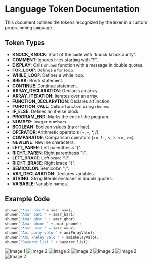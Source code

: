 # Language Token Documentation

This document outlines the tokens recognized by the lexer in a custom programming language.

## Token Types

- **KNOCK_KNOCK**: Start of the code with "knock knock aunty".
- **COMMENT**: Ignores lines starting with "!!".
- **DISPLAY**: Calls `shunen` function with a message in double quotes.
- **FOR_LOOP**: Defines a for loop.
- **WHILE_LOOP**: Defines a while loop.
- **BREAK**: Break statement.
- **CONTINUE**: Continue statement.
- **ARRAY_DECLARATION**: Declares an array.
- **ARRAY_ITERATION**: Iterates over an array.
- **FUNCTION_DECLARATION**: Declares a function.
- **FUNCTION_CALL**: Calls a function using `shunen`.
- **IF_ELSE**: Defines an if-else block.
- **PROGRAM_END**: Marks the end of the program.
- **NUMBER**: Integer numbers.
- **BOOLEAN**: Boolean values (na or hae).
- **OPERATOR**: Arithmetic operators (+, -, *, /).
- **COMPARATOR**: Comparison operators (==, !=, <, >, <=, >=).
- **NEWLINE**: Newline characters.
- **LEFT_PAREN**: Left parenthesis "(".
- **RIGHT_PAREN**: Right parenthesis ")".
- **LEFT_BRACE**: Left brace "{".
- **RIGHT_BRACE**: Right brace "}".
- **SEMICOLON**: Semicolon ";".
- **VAR_DECLARATION**: Declares variables.
- **STRING**: String literals enclosed in double quotes.
- **VARIABLE**: Variable names.

## Example Code

```python
shunen("Amar nam " + amar_nam);
shunen("Amar bari " + amar_bari);
shunen("Amar ghor " + amar_ghor);
shunen("Amar phone " + amar_phone);
shunen("Amar umur " + amar_umur);
shunen("Ami poray valo " + amiPorayValo);
shunen("Ami khelay valo " + amiKhelayValo);
shunen("Bazarer list " + bazarer_list);
```



<img src="img/1.jpg" alt="Image 1" style="max-width: 100%; height: auto;"/>
<img src="img/2.jpg" alt="Image 2" style="max-width: 100%; height: auto;"/>
 <img src="img/3.jpg" alt="Image 2" style="max-width: 100%; height: auto;"/>
 <img src="img/4.jpg" alt="Image 2" style="max-width: 100%; height: auto;"/>
 <img src="img/5.jpg" alt="Image 2" style="max-width: 100%; height: auto;"/>
 <img src="img/6.jpg" alt="Image 2" style="max-width: 100%; height: auto;"/>
 <img src="img/7.jpg" alt="Image 2" style="max-width: 100%; height: auto;"/>
